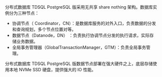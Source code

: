 
分布式数据库 TDSQL PostgreSQL 版采用无共享 share nothing 架构。数据库实例分为三种节点：
- 协调节点（ Coordinator，CN）：是数据库服务的对外入口，负责数据的分发和查询规划，多个节点位置对等。
- 数据节点（Datanode，DN） ：负责执行协调节点分发的执行请求，实际存储业务数据。
- 全局事务管理器（GlobalTransactionManager，GTM）：负责全局事务管理。

分布式数据库 TDSQL PostgreSQL 版数据节点部署在强大硬件之上，底层存储使用本地 NVMe SSD 硬盘，提供强大的 IO 性能。


